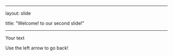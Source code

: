 ***

layout: slide

title: "Welcome! to our second slide!"

---

Your text

Use the left arrow to go back!

